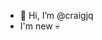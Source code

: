 - 👋 Hi, I’m @craigjq
-  I'm new 💀

<!---
craigjq/craigjq is a ✨ special ✨ repository because its `README.md` (this file) appears on your GitHub profile.
You can click the Preview link to take a look at your changes.
--->
